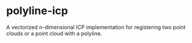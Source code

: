 # polyline-icp
 A vectorized n-dimensional ICP implementation for registering two point clouds or a point cloud with a polyline.
